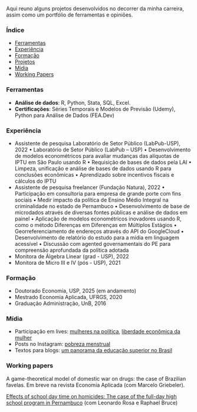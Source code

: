 Aqui reuno alguns projetos desenvolvidos no decorrer da minha carreira, assim como um portfólio de ferramentas e opiniões.

### Índice 
* [Ferramentas](#ferramentas)
* [Experiência](#experiência)
* [Formação](#Formação)
* [Projetos](#projetos)
* [Mídia](#midia)
* [Working Papers](#working-papers)

### Ferramentas
- **Análise de dados**: R, Python, Stata, SQL, Excel.
- **Certificações**: Séries Temporais e Modelos de Previsão (Udemy), Python para Análise de Dados (FEA.Dev)

### Experiência 
- Assistente de pesquisa Laboratório de Setor Público (LabPub-USP), 2022
    • Laboratório de Setor Público (LabPub – USP)
    • Desenvolvimento de modelos econométricos para avaliar mudanças das alíquotas de IPTU em São Paulo usando R
    • Requisição de bases de dados pela LAI
    • Limpeza, unificação e análise de bases de dados usando R para conclusões econômicas
    • Aprendizado sobre incentivos fiscais e cálculos do IPTU
- Assistente de pesquisa freelancer (Fundação Natura), 2022
    • Participação em consultoria para empresa de grande porte com fins sociais
    • Medir impacto da política de Ensino Médio Integral na criminalidade no estado de Pernambuco
    • Desenvolvimento de base de microdados através de diversas fontes públicas e análise de dados em painel
    • Aplicação de modelos econométricos inovadores usando R, como o método Diferenças em Diferenças em Múltiplos Estágios
    • Georreferenciamento de endereços através do API do GoogleCloud
    • Desenvolvimento de relatório do estudo para a mídia em linguagem acessível
    • Discussão com agented governamentais do PE para compreensão aprofundada da política adotada 
- Monitora de Álgebra Linear (grad - USP), 2022
- Monitora de Micro III e IV (pós - USP), 2021

### Formação
- Doutorado Economia, USP, 2025 (em andamento)
- Mestrado Economia Aplicada, UFRGS, 2020
- Graduação Administração, UnB, 2016

### Mídia
- Participação em lives: [mulheres na política](https://www.instagram.com/tv/CWBQhzngZid/?igshid=NTdlMDg3MTY=), [liberdade econômica da mulher](https://www.instagram.com/tv/Ca8YvEnAWN3/?igshid=NTdlMDg3MTY=)
- Posts no Instagram: [pobreza menstrual](https://www.instagram.com/p/CXMK4LjrPiO/?igshid=NTdlMDg3MTY=)
- Textos para blogs: [um panorama da educação superior no Brasil](https://economiadeservicos.com/tag/qualificacao/)


### Working papers

A game-theoretical model of domestic war on drugs: the case of Brazilian favelas. Em breve na revista Economia Aplicada (com Marcelo Griebeler).

[Effects of school day time on homicides: The case of the full-day high school program in Pernambuco](https://vox.lacea.org/?q=abstract/effects_school_homicides) (com Leonardo Rosa e Raphael Bruce)


